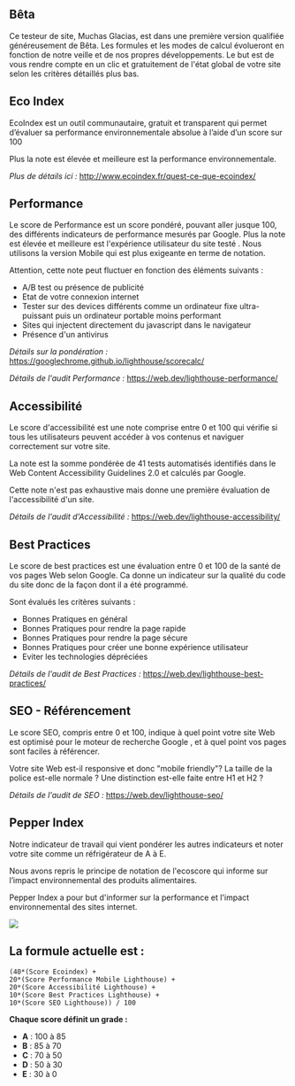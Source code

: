 ## Bêta 

Ce testeur de site, Muchas Glacias, est dans une première version qualifiée généreusement de  Bêta.
Les formules et les modes de calcul évolueront en fonction de notre veille et de nos propres développements.
Le but est de vous rendre compte en un clic et gratuitement de l'état global de votre site selon les critères détaillés plus bas.

## Eco Index 

EcoIndex est un outil communautaire, gratuit et transparent qui permet d’évaluer sa performance environnementale absolue à l’aide d’un score sur 100

Plus la note est élevée et meilleure est la performance environnementale.

*Plus de détails ici :* <a href="http://www.ecoindex.fr/quest-ce-que-ecoindex/" target="_blank" title="Explication d'EcoIndex" ref="external nofollow">http://www.ecoindex.fr/quest-ce-que-ecoindex/</a>

## Performance 

Le score de Performance est un score pondéré, pouvant aller jusque 100, des différents indicateurs de performance mesurés par Google.
Plus la note est élevée et meilleure est l'expérience utilisateur du site testé
.
Nous utilisons la version Mobile qui est plus exigeante en terme de notation.

Attention, cette note peut fluctuer en fonction des éléments suivants :
-   A/B test ou présence de publicité 
-   Etat de votre connexion internet
-   Tester sur des devices différents comme un ordinateur fixe ultra-puissant puis un ordinateur portable moins performant
-   Sites qui injectent directement du javascript dans le navigateur
-   Présence d'un antivirus

*Détails sur la pondération :* <a href="https://googlechrome.github.io/lighthouse/scorecalc/" target="_blank" title="Explication de la pondération du score de performance" ref="external nofollow">https://googlechrome.github.io/lighthouse/scorecalc/</a>

*Détails de l'audit Performance :* <a href="https://web.dev/lighthouse-performance/" target="_blank" ref="external nofollow" title="Audit de performance">https://web.dev/lighthouse-performance/</a>

## Accessibilité

Le score d'accessibilité est une note comprise entre 0 et 100 qui vérifie si tous les utilisateurs peuvent accéder à vos contenus et naviguer correctement sur votre site.

La note est la somme pondérée de 41 tests automatisés identifiés dans le Web Content Accessibility Guidelines 2.0 et calculés par Google.

Cette note n'est pas exhaustive mais donne une première évaluation de l'accessibilité d'un site.

*Détails de l'audit d'Accessibilité :* <a href="https://web.dev/lighthouse-accessibility/" target="_blank" ref="external nofollow" title="Audit d'accessibilité">https://web.dev/lighthouse-accessibility/</a>

## Best Practices

Le score de best practices est une évaluation entre 0 et 100 de la santé de vos pages Web selon Google.
Ca donne un indicateur sur la qualité du code du site donc de la façon dont il a été programmé.

Sont évalués les critères suivants :
 - Bonnes  Pratiques en général
 - Bonnes  Pratiques pour rendre la page rapide
 - Bonnes  Pratiques pour rendre la page sécure
 - Bonnes  Pratiques pour créer une bonne expérience utilisateur
 - Eviter les technologies dépréciées

*Détails de l'audit de Best Practices :* <a href="https://web.dev/lighthouse-best-practices/" target="_blank" ref="external nofollow" title="Audit de best practices">https://web.dev/lighthouse-best-practices/</a>

## SEO - Référencement

Le score SEO, compris entre 0 et 100,  indique à quel point votre site Web est optimisé pour le moteur de recherche Google , et à quel point vos pages sont faciles à référencer.

Votre site Web est-il responsive et donc "mobile friendly"? La taille de la police est-elle normale ? Une distinction est-elle faite entre H1 et H2 ?

*Détails de l'audit de SEO :* <a href="https://web.dev/lighthouse-seo/" target="_blank" ref="external nofollow" title="Audit du SEO">https://web.dev/lighthouse-seo/</a>

## Pepper Index

Notre indicateur de travail qui vient pondérer les autres indicateurs et noter votre site comme un réfrigérateur de A à E.

Nous avons repris le principe de notation de l'ecoscore qui informe sur l’impact environnemental des produits alimentaires.

Pepper Index a pour but d'informer sur la performance et l'impact environnemental des sites internet.

![](/img/pepperIndex-grade.png)

## La formule actuelle est : 
```
(40*(Score Ecoindex) + 
20*(Score Performance Mobile Lighthouse) + 
20*(Score Accessibilité Lighthouse) + 
10*(Score Best Practices Lighthouse) + 
10*(Score SEO Lighthouse)) / 100
```

**Chaque score définit un grade :**
 - **A** : 100 à 85
 - **B** : 85 à 70
 - **C** : 70 à 50
 - **D** : 50 à 30
 - **E** : 30 à 0
